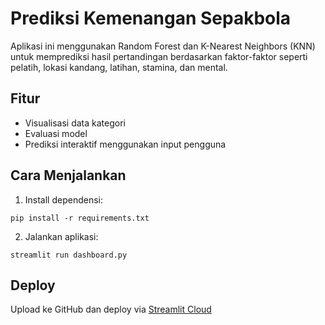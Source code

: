 # Prediksi Kemenangan Sepakbola

Aplikasi ini menggunakan Random Forest dan K-Nearest Neighbors (KNN) untuk memprediksi hasil pertandingan berdasarkan faktor-faktor seperti pelatih, lokasi kandang, latihan, stamina, dan mental.

## Fitur
- Visualisasi data kategori
- Evaluasi model 
- Prediksi interaktif menggunakan input pengguna

## Cara Menjalankan
1. Install dependensi:
```
pip install -r requirements.txt
```
2. Jalankan aplikasi:
```
streamlit run dashboard.py
```

## Deploy
Upload ke GitHub dan deploy via [Streamlit Cloud](https://streamlit.io/cloud)
